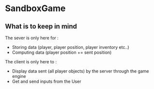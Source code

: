 # SandboxGame

## What is to keep in mind

The sever is only here for :
- Storing data (player, player position, player inventory etc..)
- Computing data (player position += sent position)

The client is only here to :
- Display data sent (all player objects) by the server through the game engine  
- Get and send inputs from the User
